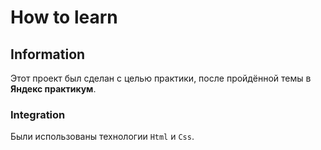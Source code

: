 # How to learn
## Information
Этот проект был сделан с целью практики, после
пройдённой темы в **Яндекс практикум**.
### Integration
Были использованы технологии `Html` и `Css`.

